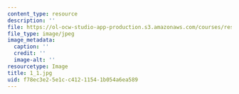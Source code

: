 ```yaml
---
content_type: resource
description: ''
file: https://ol-ocw-studio-app-production.s3.amazonaws.com/courses/res-18-006-calculus-revisited-single-variable-calculus-fall-2010/f78ec3e25e1cc41211541b054a6ea589_1_1.jpg
file_type: image/jpeg
image_metadata:
  caption: ''
  credit: ''
  image-alt: ''
resourcetype: Image
title: 1_1.jpg
uid: f78ec3e2-5e1c-c412-1154-1b054a6ea589
---
```

